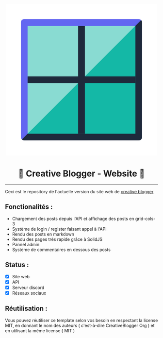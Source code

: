 <p align="center">
  <img src="/docs/logo.png" alt="Sublime's custom image"/>
  <h1 align="center">📝 Creative Blogger - Website 📝</h1>
</p>

---

Ceci est le repository de l'actuelle version du site web de [creative blogger](https://creativeblogger.org)

## Fonctionalités :

- Chargement des posts depuis l'API et affichage des posts en grid-cols-3
- Système de login / register faisant appel à l'API
- Rendu des posts en markdown
- Rendu des pages très rapide grâce à SolidJS
- Pannel admin
- Système de commentaires en dessous des posts

## Status :

- [x] Site web
- [x] API
- [x] Serveur discord
- [x] Réseaux sociaux

## Réutilisation :

Vous pouvez réutiliser ce template selon vos besoin en respectant la license MIT, en donnant le nom des auteurs ( c'est-à-dire CreativeBlogger Org ) et en utilisant la même license ( MIT )
